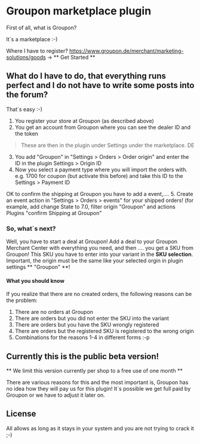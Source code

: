 # Groupon marketplace plugin
 
First of all, what is Groupon?
 
It´s a marketplace :-)
 
Where I have to register?
https://www.groupon.de/merchant/marketing-solutions/goods -> ** Get Started **
 
## What do I have to do, that everything runs perfect and I do not have to write some posts into the forum?
 
That´s easy :-)
1. You register your store at Groupon (as described above)
2. You get an account from Groupon where you can see the dealer ID and the token
> These are then in the plugin under Settings under the marketplace. DE
3. You add "Groupon" in "Settings > Orders > Order origin" and enter the ID in the plugin Settings > Origin ID
4. Now you select a payment type where you will import the orders with. e.g. 1700 for coupon (but activate this before) and take this ID to the Settings > Payment ID
 
OK to confirm the shipping at Groupon you have to add a event,....
5. Create an event action in "Settings > Orders > events" for your shipped orders!
(for example, add change State to 7.0, filter origin "Groupon" and actions Plugins "confirm Shipping at Groupon"
 
### So, what´s next?
 
Well, you have to start a deal at Groupon!
Add a deal to your Groupon Merchant Center with everything you need, and then .... you get a SKU from Groupon!
This SKU you have to enter into your variant in the **SKU selection**. Important, the origin must be the same like your selected orgin in plugin settings ** "Groupon" **!
 
#### What you should know
 
If you realize that there are no created orders, the following reasons can be the problem:
1. There are no orders at Groupon
2. There are orders but you did not enter the SKU into the variant
3. There are orders but you have the SKU wrongly registered
4. There are orders but the registered SKU is registered to the wrong origin
5. Combinations for the reasons 1-4 in different forms :-p
 
## Currently this is the public beta version!
** We limit this version currently per shop to a free use of one month **
 
There are various reasons for this and the most important is, Groupon has no idea how they will pay us for this plugin!
It´s possible we get full paid by Groupon or we have to adjust it later on.
 
## License
All allows as long as it stays in your system and you are not trying to crack it ;-)
